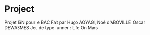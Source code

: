 # Project
Projet ISN pour le BAC 
Fait par Hugo AOYAGI, Noé d'ABOVILLE, Oscar DEWASMES
Jeu de type runner : Life On Mars
